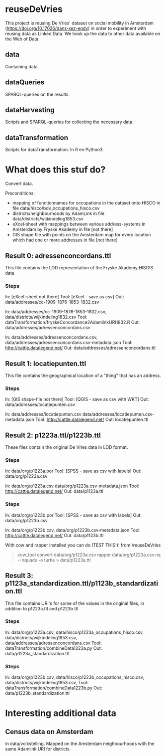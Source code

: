 # reuseDeVries

This project is reusing De Vries' dataset on social mobility in Amsterdam (https://doi.org/10.17026/dans-xez-eqdv) in order to experiment with reusing data as Linked Data. We hook up the data to other data available on the Web of Data.

## data
Containing data.

## dataQueries
SPARQL-queries on the results.

## dataHarvesting
Scripts and SPARQL-queries for collecting the necessary data.

## dataTransformation
Scripts for dataTransformation. In R en Python3.

# What does this stuf do?
Convert data.

Preconditions:
- mapping of functionnames for occupations in the dataset onto HISCO in file data/hisco/bdv_occupations_hisco.csv
- districts/neighbourhoods by AdamLink in file data/districts/wijkindeling1853.csv
- eXcel-sheet with mappings between various address-systems in Amsterdam by Fryske Akademy in file [not there]
- GIS shape file with points on the Amsterdam map for every location which had one or more addresses in file [not there]

## Result 0: adressenconcordans.ttl
This file contains the LOD representation of the Fryske Akademy HISGIS data

### Steps
In:		[eXcel-sheet not there]
Tool:	[eXcel - save as csv]
Out:	data/addresses/cc-1909-1876-1853-1832.csv

In:		data/addresses/cc-1909-1876-1853-1832.csv,
		data/districts/wijkindeling1832.csv
Tool:	dataTransformation/fryskeConcordance2AdamlinkURI1832.R
Out:	data/addresses/adressenconcordans.csv

In:		data/addresses/adressenconcordans.csv,
		data/addresses/adressenconcordans.csv-metadata.json
Tool:	http://cattle.datalegend.net/
Out:	data/addresses/adressenconcordans.ttl

## Result 1: locatiepunten.ttl
This file contains the geographical location of a "thing" that has an address.

### Steps
In:		[GIS shape-file not there]
Tool:	[QGIS - save as csv with WKT]
Out:	data/addresses/locatiepunten.csv

In:		data/addresses/locatiepunten.csv
		data/addresses/locatiepunten.csv-metadata.json
Tool:	http://cattle.datalegend.net/
Out:	locatiepunten.ttl

## Result 2: p1223a.ttl/p1223b.ttl
These files contain the original De Vries data in LOD format.

### Steps
In: 	data/org/p1223a.por
Tool:	[SPSS - save as csv with labels]
Out:	data/org/p1223a.csv

In:		data/org/p1223a.csv
		data/org/p1223a.csv-metadata.json
Tool:	http://cattle.datalegend.net/
Out:	data/p1123a.ttl

### Steps
In: 	data/org/p1223b.por
Tool:	[SPSS - save as csv with labels]
Out:	data/org/p1223b.csv

In:		data/org/p1223b.csv, 
		data/org/p1223b.csv-metadata.json
Tool:	http://cattle.datalegend.net/
Out:	data/p1123b.ttl

With cow and rapper installed you can do (TEST THIS!):
from /reuseDeVries
> cow_tool convert data/org/p1223a.csv
> rapper data/org/p1223a.csv.nq -i nquads -o turtle > data/p1223a.ttl


## Result 3: p1123a_standardization.ttl/p1123b_standardization.ttl
This file contains URI's for some of the values in the original files, in addition to p1223a.ttl and p1223b.ttl

### Steps
In:		data/org/p1223a.csv, 
		data/hisco/p1223a_occupations_hisco.csv,
		data/districts/wijkindeling1853.csv,
		data/addresses/adressenconcordans.csv
Tool:	dataTransformation/combineData1223a.py
Out:	data/p1223a_standardization.ttl

### Steps
In:		data/org/p1223b.csv, 
		data/hisco/p1223b_occupations_hisco.csv,
		data/districts/wijkindeling1853.csv,
Tool:	dataTransformation/combineData1223b.py
Out:	data/p1223b_standardization.ttl

# Interesting additional data
## Census data on Amsterdam
in data/volkstelling. Mapped on the Amsterdam neighbourhoods with the same Adamlink URI for districts.
